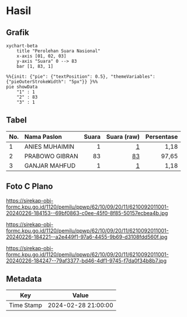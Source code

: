 # Hasil

## Grafik

```mermaid
xychart-beta
    title "Perolehan Suara Nasional"
    x-axis [01, 02, 03]
    y-axis "Suara" 0 --> 83
    bar [1, 83, 1]
```

```mermaid
%%{init: {"pie": {"textPosition": 0.5}, "themeVariables": {"pieOuterStrokeWidth": "5px"}} }%%
pie showData
    "1" : 1
    "2" : 83
    "3" : 1
```

## Tabel

| No. | Nama Paslon    | Suara | Suara (raw) | Persentase |
|:--- |:-------------- | -----:| -----------:| ----------:|
| 1   | ANIES MUHAIMIN | 1     | [1][p-1]    | 1,18       |
| 2   | PRABOWO GIBRAN | 83    | [83][p-2]   | 97,65      |
| 3   | GANJAR MAHFUD  | 1     | [1][p-3]    | 1,18       |


[p-1]: https://github.com/gigit-pemilu/pemilu-2024/blob/main/pilpres/hitung-suara/sub/62-kalimantan-tengah/sub/10-gunung-mas/sub/09-miri-manasa/sub/2011-tumbang-hatung/sub/001-tps/sub/paslon-1.txt
[p-2]: https://github.com/gigit-pemilu/pemilu-2024/blob/main/pilpres/hitung-suara/sub/62-kalimantan-tengah/sub/10-gunung-mas/sub/09-miri-manasa/sub/2011-tumbang-hatung/sub/001-tps/sub/paslon-2.txt
[p-3]: https://github.com/gigit-pemilu/pemilu-2024/blob/main/pilpres/hitung-suara/sub/62-kalimantan-tengah/sub/10-gunung-mas/sub/09-miri-manasa/sub/2011-tumbang-hatung/sub/001-tps/sub/paslon-3.txt

## Foto C Plano

https://sirekap-obj-formc.kpu.go.id/1120/pemilu/ppwp/62/10/09/20/11/6210092011001-20240226-184153--69bf0863-c0ee-45f0-8f85-50157ecbea4b.jpg

https://sirekap-obj-formc.kpu.go.id/1120/pemilu/ppwp/62/10/09/20/11/6210092011001-20240226-184221--a2e449f1-97a6-4455-9b69-d3108fdd560f.jpg

https://sirekap-obj-formc.kpu.go.id/1120/pemilu/ppwp/62/10/09/20/11/6210092011001-20240226-184247--79af3377-bd46-4df1-9745-f7da0f34b8b7.jpg


## Metadata

| Key        | Value               |
| ---------- | ------------------- |
| Time Stamp | 2024-02-28 21:00:00 |



